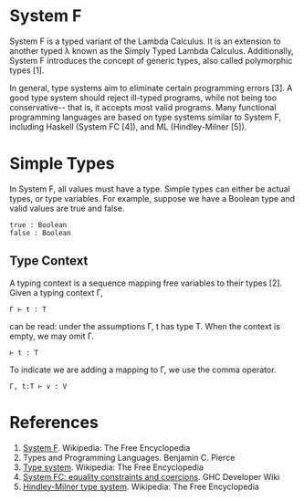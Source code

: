 # System F
System F is a typed variant of the Lambda Calculus. It is an extension to
another typed &lambda; known as the Simply Typed Lambda Calculus. Additionally,
System F introduces the concept of generic types, also called polymorphic
types [1].

In general, type systems aim to eliminate certain programming errors [3]. A good
type system should reject ill-typed programs, while not being too conservative--
that is, it accepts most valid programs. Many functional programming languages 
are based on type systems similar to System F, including Haskell 
(System FC [4]), and ML (Hindley-Milner [5]).

# Simple Types
In System F, all values must have a type. Simple types can either be actual 
types, or type variables. For example, suppose we have a Boolean type and 
valid values are true and false.

    true : Boolean
    false : Boolean

## Type Context
A typing context is a sequence mapping free variables to their types [2]. Given
a typing context &Gamma;, 

    Γ ⊢ t : T

can be read: under the assumptions &Gamma;, t has type T. When the context is
empty, we may omit &Gamma;.

    ⊢ t : T

To indicate we are adding a mapping to &Gamma;, we use the comma operator.

    Γ, t:T ⊢ v : V

# References
1. [System F](https://en.wikipedia.org/wiki/System_F). Wikipedia: The Free Encyclopedia
2. Types and Programming Languages. Benjamin C. Pierce
3. [Type system](https://en.wikipedia.org/wiki/Type_system). Wikipedia: The Free Encyclopedia
4. [System FC: equality constraints and coercions](https://ghc.haskell.org/trac/ghc/wiki/Commentary/Compiler/FC). GHC Developer Wiki
5. [Hindley-Milner type system](https://en.wikipedia.org/wiki/Hindley%E2%80%93Milner_type_system). Wikipedia: The Free Encyclopedia
